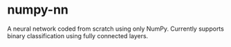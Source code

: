 # numpy-nn
A neural network coded from scratch using only NumPy. Currently supports binary classification using fully connected layers.
